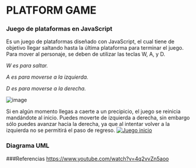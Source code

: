 # PLATFORM GAME

### Juego de plataformas en JavaScript
Es un juego de plataformas diseñado con JavaScript, el cual tiene de objetivo llegar saltando hasta la última plataforma para terminar el juego. Para mover al personaje, se deben de utilizar las teclas W, A, y D.

*W es para saltar.*

*A es para moverse a la izquierda.*

*D es para moverse a la derecha.*

![image](https://user-images.githubusercontent.com/124205317/225485021-93490ff9-4392-4417-966f-dc93cb0d8272.png)

Si en algún momento llegas a caerte a un precipicio, el juego se reinicia mandándote al inicio. Puedes moverte de izquierda a derecha, sin embargo sólo puedes avanzar hacia la derecha, ya que al intentar volver a la izquierda no se permitirá el paso de regreso.
[![Juego inicio](postimage "Juego inicio")](https://i.postimg.cc/RFBwj4HP/Captura-juego.png "Juego inicio")

### Diagrama UML

###Referencias
https://www.youtube.com/watch?v=4q2vvZn5aoo
